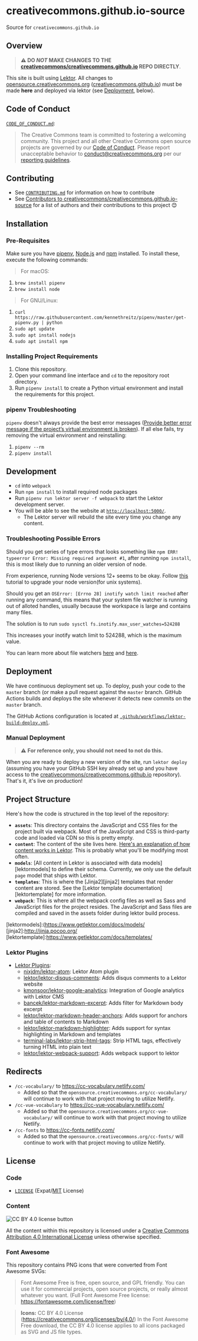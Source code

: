 # creativecommons.github.io-source

Source for `creativecommons.github.io`


## Overview

> **:warning: DO *NOT* MAKE CHANGES TO THE
> [creativecommons/creativecommons.github.io][ccghiorepo] REPO DIRECTLY**.

[ccghiorepo]:https://github.com/creativecommons/creativecommons.github.io

This site is built using [Lektor][lektor]. All changes to
[opensource.creativecommons.org][ccopensource]
([creativecommons.github.io][ccgithubio]) must be made **here** and deployed
via lektor (see [Deployment](#deployment), below).

[lektor]: https://www.getlektor.com/
[ccgithubio]: https://creativecommons.github.io/
[ccopensource]: https://opensource.creativecommons.org/


## Code of Conduct

[`CODE_OF_CONDUCT.md`](CODE_OF_CONDUCT.md):
> The Creative Commons team is committed to fostering a welcoming community.
> This project and all other Creative Commons open source projects are governed
> by our [Code of Conduct][code_of_conduct]. Please report unacceptable
> behavior to [conduct@creativecommons.org](mailto:conduct@creativecommons.org)
> per our [reporting guidelines][reporting_guide].

[code_of_conduct]: https://creativecommons.github.io/community/code-of-conduct/ "CC Open Source Code of Conduct — Creative Commons on GitHub"
[reporting_guide]: https://creativecommons.github.io/community/code-of-conduct/enforcement/ "Codes of Conduct Enforcement — Creative Commons on GitHub"


## Contributing

- See [`CONTRIBUTING.md`](CONTRIBUTING.md) for information on how to contribute
- See [Contributors to
  creativecommons/creativecommons.github.io-source][contributors] for a
  list of authors and their contributions to this project :blush:

[contributors]: https://github.com/creativecommons/creativecommons.github.io-source/graphs/contributors "Contributors to creativecommons/creativecommons.github.io-source"


## Installation

### Pre-Requisites

Make sure you have [pipenv][pipenvdocs], [Node.js][nodejswebsite] and [npm][npmdocs] installed. To install these, execute the following commands:

> For  macOS:
1. `brew install pipenv`
2. `brew install node`

> For GNU/Linux:
1. `curl https://raw.githubusercontent.com/kennethreitz/pipenv/master/get-pipenv.py | python`
2. `sudo apt update`
3. `sudo apt install nodejs`
4. `sudo apt install npm `

[pipenvdocs]:https://pipenv.readthedocs.io/en/latest/
[nodejswebsite]:https://nodejs.org/en/
[npmdocs]:https://docs.npmjs.com/ 


### Installing Project Requirements

1. Clone this repository.
2. Open your command line interface and `cd` to the repository root directory.
3. Run `pipenv install` to create a Python virtual environment and install the requirements for this project.


### pipenv Troubleshooting

`pipenv` doesn't always provide the best error messages ([Provide better error
message if the project’s virtual environment is broken][pipenverror]). If all
else fails, try removing the virtual environment and reinstalling:
1. `pipenv --rm`
2. `pipenv install`

[pipenverror]:https://github.com/pypa/pipenv/issues/1918


## Development

- `cd` into `webpack`
- Run `npm install` to install required node packages
- Run `pipenv run lektor server -f webpack` to start the Lektor development
  server.
- You will be able to see the website at [`http://localhost:5000/`][local5000].
  - The Lektor server will rebuild the site every time you change any content.

[local5000]:http://localhost:5000/


### Troubleshooting Possible Errors

Should you get series of type errors that looks something like `npm ERR! typeerror Error: Missing required argument #1`, after running `npm install`, this is most likely due to running an older version of node. 

From experience, running Node versions 12+ seems to be okay. Follow [this](https://github.com/nodesource/distributions/blob/master/README.md#installation-instructions) tutorial to upgrade your node version(for unix systems).

Should you get an `OSError: [Errno 28] inotify watch limit reached` after running any command, this means that your system file watcher is running out of alloted handles, usually because the workspace is large and contains many files. 

The solution is to run `sudo sysctl fs.inotify.max_user_watches=524288`

This increases your inotify watch limit to 524288, which is the maximum value.

You can learn more about file watchers [here](https://unixia.wordpress.com/2018/04/28/inotify-watch-limit-reached-wait-what/) and [here](https://code.visualstudio.com/docs/setup/linux#_visual-studio-code-is-unable-to-watch-for-file-changes-in-this-large-workspace-error-enospc).




## Deployment

We have continuous deployment set up. To deploy, push your code to the `master`
branch (or make a pull request against the `master` branch. GitHub Actions
builds and deploys the site whenever it detects new commits on the `master`
branch.

The GitHub Actions configuration is located at
[`.github/workflows/lektor-build-deploy.yml`][lektorbuild].

[lektorbuild]: .github/workflows/lektor-build-deploy.yml


### Manual Deployment

> :warning: **For reference only, you should not need to not do this.**

When you are ready to deploy a new version of the site, run `lektor deploy`
(assuming you have your GitHub SSH key already set up and you have access to
the [creativecommons/creativecommons.github.io][ccghiorepo] repository). That's
it, it's live on production!


## Project Structure

Here's how the code is structured in the top level of the repository:
- **`assets`**: This directory contains the JavaScript and CSS files for the
  project built via webpack. Most of the JavaScript and CSS is third-party code
  and loaded via CDN so this is pretty empty.
- **`content`**: The content of the site lives here. [Here's an explanation of
  how content works in Lektor][lektorcontent]. This is probably what you'll be
  modifying most often.
- **`models`**: [All content in Lektor is associated with data
  models][lektormodels] to define their schema. Currently, we only use the
  default `page` model that ships with Lektor.
- **`templates`**: This is where the [Jinja2][jinja2] templates that render
  content are stored. See the [Lektor template documentation][lektortemplate]
  for more information.
- **`webpack`**: This is where all the webpack config files as well as Sass and
  JavaScript files for the project resides. The JavaScript and Sass files are
  compiled and saved in the assets folder during lektor build process.

[lektorcontent]:https://www.getlektor.com/docs/content/
[lektormodels]:(https://www.getlektor.com/docs/models/
[jinja2]:http://jinja.pocoo.org/
[lektortemplate]:https://www.getlektor.com/docs/templates/


### Lektor Plugins

- [Lektor Plugins][plugins]:
  - [nixjdm/lektor-atom][atom]: Lektor Atom plugin
  - [lektor/lektor-disqus-comments][disqus]: Adds disqus comments to a Lektor
    website
  - [kmonsoor/lektor-google-analytics][lektorga]: Integration of Google
    analytics with Lektor CMS
  - [bancek/lektor-markdown-excerpt][mdexcerpt]: Adds filter for Markdown body
    excerpt
  - [lektor/lektor-markdown-header-anchors][md-header]: Adds support for
    anchors and table of contents to Markdown
  - [lektor/lektor-markdown-highlighter][md-highlighter]: Adds support for 
    syntax highlighting in Markdown and templates
  - [terminal-labs/lektor-strip-html-tags][striphtml]: Strip HTML tags,
    effectively turning HTML into plain text
  - [lektor/lektor-webpack-support][webpacksupport]: Adds webpack support to
    lektor

[plugins]: https://www.getlektor.com/docs/plugins/
[atom]: https://github.com/nixjdm/lektor-atom
[disqus]: https://github.com/lektor/lektor-disqus-comments
[lektorga]: https://github.com/kmonsoor/lektor-google-analytics
[mdexcerpt]: https://github.com/bancek/lektor-markdown-excerpt
[md-header]: https://github.com/lektor/lektor-markdown-header-anchors
[md-highlighter]: https://github.com/lektor/lektor-markdown-highlighter
[striphtml]: https://github.com/terminal-labs/lektor-strip-html-tags
[webpacksupport]: https://github.com/lektor/lektor-webpack-support


## Redirects

- `/cc-vocabulary/` to https://cc-vocabulary.netlify.com/
  - Added so that the `opensource.creativecommons.org/cc-vocabulary/` will
    continue to work with that project moving to utilize Netlify.
- `/cc-vue-vocabulary` to https://cc-vue-vocabulary.netlify.com/
  - Added so that the `opensource.creativecommons.org/cc-vue-vocabulary/` will
    continue to work with that project moving to utilize Netlify.
- `/cc-fonts` to https://cc-fonts.netlify.com/
  - Added so that the `opensource.creativecommons.org/cc-fonts/` will
    continue to work with that project moving to utilize Netlify.


## License


### Code

- [`LICENSE`](LICENSE) (Expat/[MIT][mit] License)

[mit]: http://www.opensource.org/licenses/MIT "The MIT License | Open Source Initiative"


### Content

![CC BY 4.0 license button][cc-by-png]

All the content within this repository is licensed under a [Creative Commons 
Attribution 4.0 International License][cc-by] unless otherwise
specified.

[cc-by-png]: https://licensebuttons.net/l/by/4.0/88x31.png "CC BY 4.0 license button"
[cc-by]: https://creativecommons.org/licenses/by/4.0/ "Creative Commons — Attribution-ShareAlike 4.0 International — CC BY 4.0"


### Font Awesome

This repository contains PNG icons that were converted from Font Awesome SVGs:

> Font Awesome Free is free, open source, and GPL friendly. You can use it for
> commercial projects, open source projects, or really almost whatever you
> want. (Full Font Awesome Free license: https://fontawesome.com/license/free)

> **Icons:** CC BY 4.0 License (https://creativecommons.org/licenses/by/4.0/)
> In the Font Awesome Free download, the CC BY 4.0 license applies to all icons
> packaged as SVG and JS file types.
